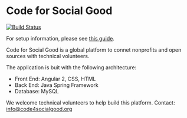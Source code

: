 # Code for Social Good
[![Build Status](https://travis-ci.org/Code4SocialGood/c4sg-services.svg?branch=master)](https://travis-ci.org/Code4SocialGood/c4sg-services)

For setup information, please see [this guide](https://docs.google.com/document/d/1CZflfQ-z52RI-3DaSf9rXxnzdIzXMfvJZzx7hlN28wg/edit). 

Code for Social Good is a global platform to connet nonprofits and open sources with technical volunteers. 

The application is buit with the following architecture:
- Front End: Angular 2, CSS, HTML
- Back End: Java Spring Framework 
- Database: MySQL

We welcome technical volunteers to help build this platform. Contact: info@code4socialgood.org
